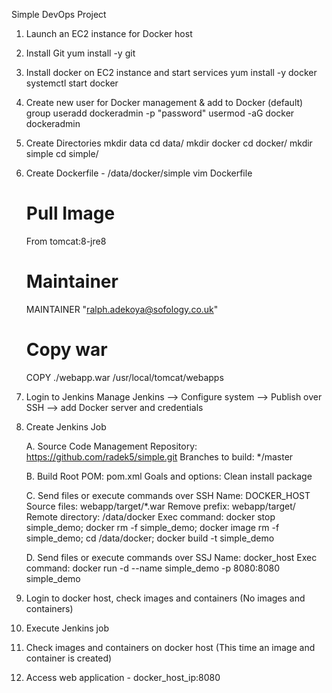Simple DevOps Project

1. 	Launch an EC2 instance for Docker host

2.  Install Git
    yum install -y git
    
3.	Install docker on EC2 instance and start services
	  yum install -y docker
	  systemctl start docker
	
4.	Create new user for Docker management & add to Docker (default) group
    useradd dockeradmin -p "password"
	  usermod -aG docker dockeradmin
	
5. 	Create Directories
	  mkdir data
	  cd data/
	  mkdir docker
	  cd docker/
	  mkdir simple
	  cd simple/
   
6.	Create Dockerfile - /data/docker/simple
	  vim Dockerfile
	
	  # Pull Image
	  From tomcat:8-jre8

	  # Maintainer
	  MAINTAINER "ralph.adekoya@sofology.co.uk"

	  # Copy war
	  COPY ./webapp.war /usr/local/tomcat/webapps
	
7.	Login to Jenkins
	  Manage Jenkins --> Configure system --> Publish over SSH --> add Docker server and credentials

8. 	Create Jenkins Job

    A. Source Code Management
	     Repository: https://github.com/radek5/simple.git
	     Branches to build: */master
	
    B. Build Root POM: pom.xml
	     Goals and options: Clean install package
	
    C. Send files or execute commands over SSH Name: DOCKER_HOST
	     Source files: webapp/target/*.war
	     Remove prefix: webapp/target/
	     Remote directory: /data/docker
	     Exec command: docker stop simple_demo; docker rm -f simple_demo; docker image rm -f simple_demo; cd /data/docker; docker build -t simple_demo
	
    D. Send files or execute commands over SSJ
       Name: docker_host
	     Exec command: docker run -d --name simple_demo -p 8080:8080 simple_demo 
	
9.	Login to docker host, check images and containers (No images and containers)

10.	Execute Jenkins job

11.	Check images and containers on docker host (This time an image and container is created)

12.	Access web application - docker_host_ip:8080


	

